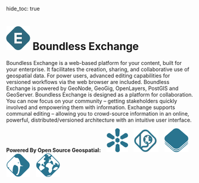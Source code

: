 hide_toc: true

# ![EXCHANGE](img/exchange.png)  Boundless Exchange

Boundless Exchange is a web-based platform for your content, built for your enterprise. It facilitates the creation, sharing, and collaborative use of geospatial data. For power users, advanced editing capabilities for versioned workflows via the web browser are included. Boundless Exchange is powered by GeoNode, GeoGig, OpenLayers, PostGIS and GeoServer.
Boundless Exchange is designed as a platform for collaboration. You can now focus on your community – getting stakeholders quickly involved and empowering them with information. Exchange supports communal editing – allowing you to crowd-source information in an online, powerful, distributed/versioned architecture with an intuitive user interface.

<b>Powered By Open Source Geospatial:</b>
&nbsp;&nbsp;
![GEONODE](img/geonode.png)
&nbsp;&nbsp;
![GEOGIG](img/geogig.png)
&nbsp;&nbsp;
![OL3](img/ol3.png)
&nbsp;&nbsp;
![POSTGIS](img/postgis.png)
&nbsp;&nbsp;
![GEOSERVER](img/geoserver.png)
